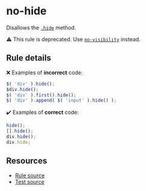 # no-hide

Disallows the [`.hide`](https://api.jquery.com/hide/) method.

⚠️ This rule is deprecated. Use [`no-visibility`](no-visibility.md) instead.

## Rule details

❌ Examples of **incorrect** code:
```js
$( 'div' ).hide();
$div.hide();
$( 'div' ).first().hide();
$( 'div' ).append( $( 'input' ).hide() );
```

✔️ Examples of **correct** code:
```js
hide();
[].hide();
div.hide();
div.hide;
```

## Resources

* [Rule source](/src/rules/no-hide.js)
* [Test source](/src/tests/no-hide.js)
